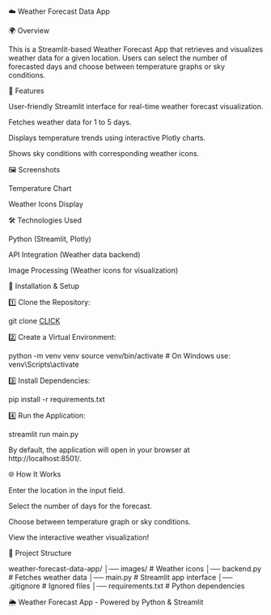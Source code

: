 ☁️ Weather Forecast Data App

🌍 Overview

This is a Streamlit-based Weather Forecast App that retrieves and visualizes weather data for a given location. Users can select the number of forecasted days and choose between temperature graphs or sky conditions.

📌 Features

User-friendly Streamlit interface for real-time weather forecast visualization.

Fetches weather data for 1 to 5 days.

Displays temperature trends using interactive Plotly charts.

Shows sky conditions with corresponding weather icons.

🖼️ Screenshots

Temperature Chart



Weather Icons Display



🛠 Technologies Used

Python (Streamlit, Plotly)

API Integration (Weather data backend)

Image Processing (Weather icons for visualization)

🚀 Installation & Setup

1️⃣ Clone the Repository:

git clone [CLICK](https://github.com/PolytechnicCoder/weather-forecast-data-app/tree/master)


2️⃣ Create a Virtual Environment:

python -m venv venv
source venv/bin/activate  # On Windows use: venv\Scripts\activate

3️⃣ Install Dependencies:

pip install -r requirements.txt

4️⃣ Run the Application:

streamlit run main.py

By default, the application will open in your browser at http://localhost:8501/.

🌐 How It Works

Enter the location in the input field.

Select the number of days for the forecast.

Choose between temperature graph or sky conditions.

View the interactive weather visualization!

📂 Project Structure

weather-forecast-data-app/
│── images/            # Weather icons
│── backend.py         # Fetches weather data
│── main.py            # Streamlit app interface
│── .gitignore         # Ignored files
│── requirements.txt   # Python dependencies


🌦 Weather Forecast App - Powered by Python & Streamlit

